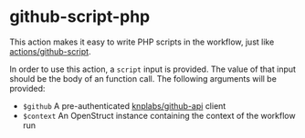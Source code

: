 # github-script-php

This action makes it easy to write PHP scripts in the workflow, just like [actions/github-script](https://github.com/actions/github-script).

In order to use this action, a `script` input is provided. The value of that input should be the body of an function call. The following arguments will be provided:

- `$github` A pre-authenticated [knplabs/github-api](https://github.com/knplabs/github-api) client
- `$context` An OpenStruct instance containing the context of the workflow run
